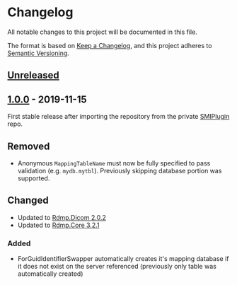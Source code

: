 
# Changelog

All notable changes to this project will be documented in this file.

The format is based on [Keep a Changelog](https://keepachangelog.com/en/1.0.0/), and this project adheres to [Semantic Versioning](https://semver.org/spec/v2.0.0.html).

## [Unreleased]

## [1.0.0] - 2019-11-15

First stable release after importing the repository from the private [SMIPlugin](https://github.com/HicServices/SMIPlugin) repo.

## Removed

- Anonymous `MappingTableName` must now be fully specified to pass validation (e.g. `mydb.mytbl`).  Previously skipping database portion was supported.

## Changed

- Updated to [Rdmp.Dicom 2.0.2](https://github.com/HicServices/RdmpDicom/blob/master/CHANGELOG.md#202-2019-11-13)
- Updated to [Rdmp.Core 3.2.1](https://github.com/HicServices/RDMP/blob/develop/CHANGELOG.md#321---2019-10-30)

### Added

- ForGuidIdentifierSwapper automatically creates it's mapping database if it does not exist on the server referenced (previously only table was automatically created)

[Unreleased]: https://github.com/SMI/SmiServices/compare/1.0.0...develop
[1.0.0]: https://github.com/SMI/SmiServices/releases/tag/1.0.0

